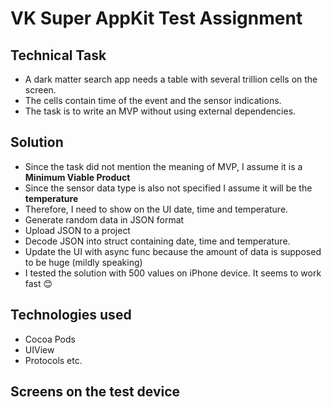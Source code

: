 # VK Super AppKit Test Assignment 

## Technical Task
* A dark matter search app needs a table with several trillion cells on the screen. <br>
* The cells contain time of the event and the sensor indications. <br>
* The task is to write an MVP without using external dependencies.<br>

## Solution
* Since the task did not mention the meaning of MVP, I assume it is a **Minimum Viable Product**
* Since the sensor data type is also not specified I assume it will be the **temperature**
* Therefore, I need to show on the UI date, time and temperature.
* Generate random data in JSON format
* Upload JSON to a project
* Decode JSON into struct containing date, time and temperature.
* Update the UI with async func because the amount of data is supposed to be huge (mildly speaking)
* I tested the solution with 500 values on iPhone device. It seems to work fast 😊

## Technologies used
* Cocoa Pods
* UIView
* Protocols etc.

## Screens on the test device

